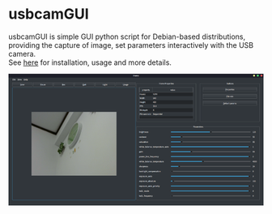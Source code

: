 usbcamGUI
=======

usbcamGUI is simple GUI python script for Debian-based distributions, providing the capture of image, set parameters interactively with the USB camera.  
See [here](https://git-ogawa.github.io/usbcamGUI/) for installation, usage and more details.


![](img/dark.png)
